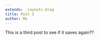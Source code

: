 ```yaml
---
extends: _layouts.blog
title: Post 3
author: Me
---
```

This is a third post to see if it saves again??
